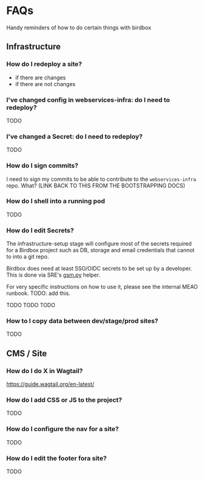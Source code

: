 # FAQs

Handy reminders of how to do certain things with birdbox

## Infrastructure

### How do I redeploy a site?

* if there are changes
* if there are not changes

### I've changed config in webservices-infra: do I need to redeploy?

TODO

### I've changed a Secret: do I need to redeploy?

TODO

### How do I sign commits?

I need to sign my commits to be able to contribute to the `webservices-infra` repo. What? (LINK BACK TO THIS FROM THE BOOTSTRAPPING DOCS)

### How do I shell into a running pod

TODO

### How do I edit Secrets?

The infrastructure-setup stage will configure most of the secrets required for a Birdbox project such as DB, storage and email credentials that cannot to into a git repo.

Birdbox does need at least SSO/OIDC secrets to be set up by a developer. This is done via SRE's [gsm.py](<https://github.com/mozilla-it/gsm-editor>
) helper.

For very specific instructions on how to use it, please see the internal MEAO runbook. TODO: add this.

TODO
TODO
TODO

### How to I copy data between dev/stage/prod sites?

TODO

## CMS / Site

### How do I do X in Wagtail?

<https://guide.wagtail.org/en-latest/>

### How do I add CSS or JS to the project?

TODO

### How do I configure the nav for a site?

TODO

### How do I edit the footer fora site?

TODO
